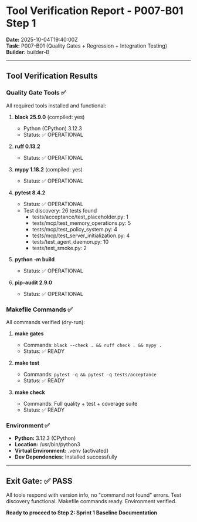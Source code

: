# Tool Verification Report - P007-B01 Step 1

**Date:** 2025-10-04T19:40:00Z  
**Task:** P007-B01 (Quality Gates + Regression + Integration Testing)  
**Builder:** builder-B

---

## Tool Verification Results

### Quality Gate Tools ✅

All required tools installed and functional:

1. **black 25.9.0** (compiled: yes)
   - Python (CPython) 3.12.3
   - Status: ✅ OPERATIONAL

2. **ruff 0.13.2**
   - Status: ✅ OPERATIONAL

3. **mypy 1.18.2** (compiled: yes)
   - Status: ✅ OPERATIONAL

4. **pytest 8.4.2**
   - Status: ✅ OPERATIONAL
   - Test discovery: 26 tests found
     - tests/acceptance/test_placeholder.py: 1
     - tests/mcp/test_memory_operations.py: 5
     - tests/mcp/test_policy_system.py: 4
     - tests/mcp/test_server_initialization.py: 4
     - tests/test_agent_daemon.py: 10
     - tests/test_smoke.py: 2

5. **python -m build**
   - Status: ✅ OPERATIONAL

6. **pip-audit 2.9.0**
   - Status: ✅ OPERATIONAL

### Makefile Commands ✅

All commands verified (dry-run):

1. **make gates**
   - Commands: `black --check . && ruff check . && mypy .`
   - Status: ✅ READY

2. **make test**
   - Commands: `pytest -q && pytest -q tests/acceptance`
   - Status: ✅ READY

3. **make check**
   - Commands: Full quality + test + coverage suite
   - Status: ✅ READY

### Environment ✅

- **Python:** 3.12.3 (CPython)
- **Location:** /usr/bin/python3
- **Virtual Environment:** .venv (activated)
- **Dev Dependencies:** Installed successfully

---

## Exit Gate: ✅ PASS

All tools respond with version info, no "command not found" errors. Test discovery functional. Makefile commands ready. Environment verified.

**Ready to proceed to Step 2: Sprint 1 Baseline Documentation**

